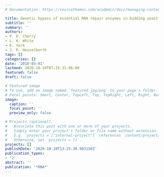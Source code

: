 ```yaml
---
# Documentation: https://sourcethemes.com/academic/docs/managing-content/

title: Genetic bypass of essential RNA repair enzymes in budding yeast
subtitle: ''
summary: ''
authors:
- P. D. Cherry
- L. K. White
- K. York
- J. R. Hesselberth
tags: []
categories: []
date: '2018-03-01'
lastmod: 2020-10-10T07:25:31-06:00
featured: false
draft: false

# Featured image
# To use, add an image named `featured.jpg/png` to your page's folder.
# Focal points: Smart, Center, TopLeft, Top, TopRight, Left, Right, BottomLeft, Bottom, BottomRight.
image:
  caption: ''
  focal_point: ''
  preview_only: false

# Projects (optional).
#   Associate this post with one or more of your projects.
#   Simply enter your project's folder or file name without extension.
#   E.g. `projects = ["internal-project"]` references `content/project/deep-learning/index.md`.
#   Otherwise, set `projects = []`.
projects: []
publishDate: '2020-10-10T13:25:30.983150Z'
publication_types:
- '2'
abstract: ''
publication: '*RNA*'
---
```

